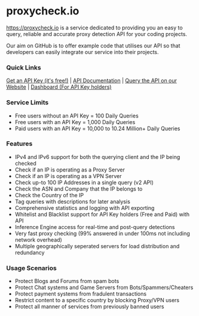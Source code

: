 # proxycheck.io
https://proxycheck.io is a service dedicated to providing you an easy to query, reliable and accurate proxy detection API for your coding projects.


Our aim on GitHub is to offer example code that utilises our API so that developers can easily integrate our service into their projects.

### Quick Links
<a href="https://proxycheck.io">Get an API Key (it's free!)</a> | <a href="https://proxycheck.io/api">API Documentation</a> | <a href="https://proxycheck.io/web">Query the API on our Website</a> | <a href="https://proxycheck.io/dashboard">Dashboard (For API Key holders)</a>

### Service Limits
* Free users without an API Key = 100 Daily Queries
* Free users with an API Key = 1,000 Daily Queries
* Paid users with an API Key = 10,000 to 10.24 Million+ Daily Queries

### Features
* IPv4 and IPv6 support for both the querying client and the IP being checked
* Check if an IP is operating as a Proxy Server
* Check if an IP is operating as a VPN Server
* Check up-to 100 IP Addresses in a single query (v2 API)
* Check the ASN and Company that the IP belongs to
* Check the Country of the IP
* Tag queries with descriptions for later analysis
* Comprehensive statistics and logging with API exporting
* Whitelist and Blacklist support for API Key holders (Free and Paid) with API
* Inference Engine access for real-time and post-query detections
* Very fast proxy checking (99% answered in under 100ms not including network overhead)
* Multiple geographically seperated servers for load distribution and redundancy

### Usage Scenarios
* Protect Blogs and Forums from spam bots
* Protect Chat systems and Game Servers from Bots/Spammers/Cheaters
* Protect payment systems from fradulent transactions
* Restrict content to a specific country by blocking Proxy/VPN users
* Protect all manner of services from previously banned users

